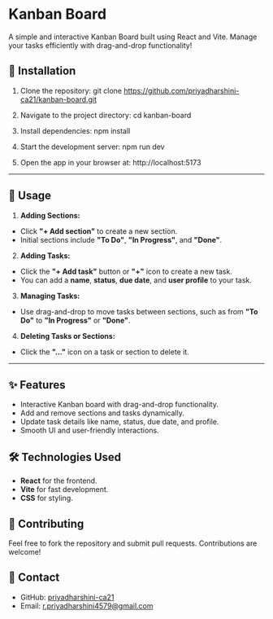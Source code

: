 # Kanban Board

A simple and interactive Kanban Board built using React and Vite. Manage your tasks efficiently with drag-and-drop functionality!

## 🔧 Installation

1. Clone the repository:
   git clone https://github.com/priyadharshini-ca21/kanban-board.git
   
2. Navigate to the project directory:
   cd kanban-board
   
3. Install dependencies:
   npm install

4. Start the development server:
   npm run dev

1. Open the app in your browser at:
   http://localhost:5173
   

---

## 🚀 Usage

1. **Adding Sections:**  
- Click **"+ Add section"** to create a new section.  
- Initial sections include **"To Do"**, **"In Progress"**, and **"Done"**.  

2. **Adding Tasks:**  
- Click the **"+ Add task"** button or **"+"** icon to create a new task.  
- You can add a **name**, **status**, **due date**, and **user profile** to your task.  

3. **Managing Tasks:**  
- Use drag-and-drop to move tasks between sections, such as from **"To Do"** to **"In Progress"** or **"Done"**.  

4. **Deleting Tasks or Sections:**  
- Click the **"..."** icon on a task or section to delete it.  

---

## ✨ Features

- Interactive Kanban board with drag-and-drop functionality.
- Add and remove sections and tasks dynamically.
- Update task details like name, status, due date, and profile.
- Smooth UI and user-friendly interactions.

## 🛠️ Technologies Used

- **React** for the frontend.
- **Vite** for fast development.
- **CSS** for styling.

## 🤝 Contributing

Feel free to fork the repository and submit pull requests. Contributions are welcome!

## 📧 Contact

- GitHub: [priyadharshini-ca21](https://github.com/priyadharshini-ca21)
- Email: r.priyadharshini4579@gmail.com
